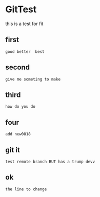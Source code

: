 # GitTest
this is a test for fit

##  first
    good better  best
##  second
    give me someting to make
##  third
    how do you do
## four
    add new0818
    
## git it
    test remote branch BUT has a trump devv
## ok
    the line to change